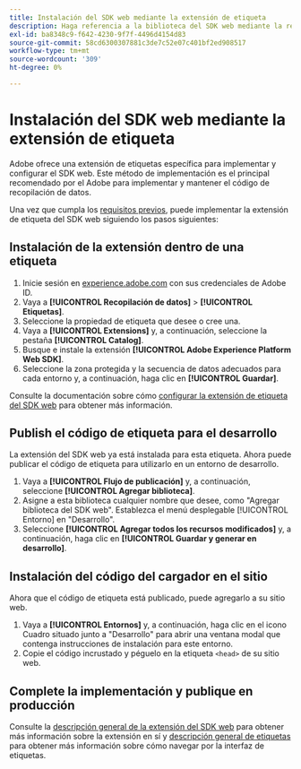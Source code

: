 ```yaml
---
title: Instalación del SDK web mediante la extensión de etiqueta
description: Haga referencia a la biblioteca del SDK web mediante la recopilación de datos de Adobe Experience Cloud.
exl-id: ba8348c9-f642-4230-9f7f-4496d4154d83
source-git-commit: 58cd6300307881c3de7c52e07c401bf2ed908517
workflow-type: tm+mt
source-wordcount: '309'
ht-degree: 0%

---
```


# Instalación del SDK web mediante la extensión de etiqueta

Adobe ofrece una extensión de etiquetas específica para implementar y configurar el SDK web. Este método de implementación es el principal recomendado por el Adobe para implementar y mantener el código de recopilación de datos.

Una vez que cumpla los [requisitos previos](overview.md), puede implementar la extensión de etiqueta del SDK web siguiendo los pasos siguientes:

## Instalación de la extensión dentro de una etiqueta

1. Inicie sesión en [experience.adobe.com](https://experience.adobe.com) con sus credenciales de Adobe ID.
1. Vaya a **[!UICONTROL Recopilación de datos]** > **[!UICONTROL Etiquetas]**.
1. Seleccione la propiedad de etiqueta que desee o cree una.
1. Vaya a **[!UICONTROL Extensions]** y, a continuación, seleccione la pestaña **[!UICONTROL Catalog]**.
1. Busque e instale la extensión **[!UICONTROL Adobe Experience Platform Web SDK]**.
1. Seleccione la zona protegida y la secuencia de datos adecuados para cada entorno y, a continuación, haga clic en **[!UICONTROL Guardar]**.

Consulte la documentación sobre cómo [configurar la extensión de etiqueta del SDK web](../../tags/extensions/client/web-sdk/web-sdk-extension-configuration.md) para obtener más información.

## Publish el código de etiqueta para el desarrollo

La extensión del SDK web ya está instalada para esta etiqueta. Ahora puede publicar el código de etiqueta para utilizarlo en un entorno de desarrollo.

1. Vaya a **[!UICONTROL Flujo de publicación]** y, a continuación, seleccione **[!UICONTROL Agregar biblioteca]**.
1. Asigne a esta biblioteca cualquier nombre que desee, como &quot;Agregar biblioteca del SDK web&quot;. Establezca el menú desplegable [!UICONTROL Entorno] en &quot;Desarrollo&quot;.
1. Seleccione **[!UICONTROL Agregar todos los recursos modificados]** y, a continuación, haga clic en **[!UICONTROL Guardar y generar en desarrollo]**.

## Instalación del código del cargador en el sitio

Ahora que el código de etiqueta está publicado, puede agregarlo a su sitio web.

1. Vaya a **[!UICONTROL Entornos]** y, a continuación, haga clic en el icono Cuadro situado junto a &quot;Desarrollo&quot; para abrir una ventana modal que contenga instrucciones de instalación para este entorno.
1. Copie el código incrustado y péguelo en la etiqueta `<head>` de su sitio web.

## Complete la implementación y publique en producción

Consulte la [descripción general de la extensión del SDK web](../../tags/extensions/client/web-sdk/overview.md) para obtener más información sobre la extensión en sí y [descripción general de etiquetas](../../tags/home.md) para obtener más información sobre cómo navegar por la interfaz de etiquetas.
